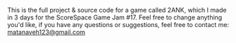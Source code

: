 This is the full project & source code for a game called 2ANK, which I made in 3 days for the ScoreSpace Game Jam #17.
Feel free to change anything you'd like, if you have any questions or suggestions, feel free to contact me: matanaveh123@gmail.com 
